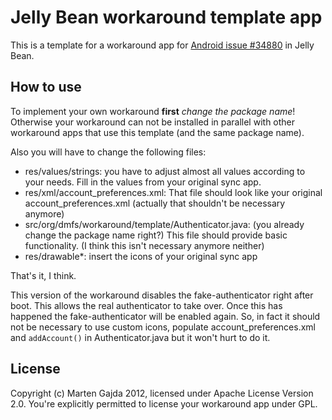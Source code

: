 # Jelly Bean workaround template app

This is a template for a workaround app for [Android issue #34880](http://code.google.com/p/android/issues/detail?id=34880) in Jelly Bean.

## How to use

To implement your own workaround **first** *change the package name*! Otherwise your workaround can not be installed in parallel with other workaround apps that use this template (and the same package name).

Also you will have to change the following files:

* res/values/strings: you have to adjust almost all values according to your needs. Fill in the values from your original sync app.
* res/xml/account\_preferences.xml: That file should look like your original account\_preferences.xml (actually that shouldn't be necessary anymore)
* src/org/dmfs/workaround/template/Authenticator.java: (you already change the package name right?) This file should provide basic functionality. (I think this isn't necessary anymore neither) 
* res/drawable\*: insert the icons of your original sync app

That's it, I think.

This version of the workaround disables the fake-authenticator right after boot. This allows the real authenticator to take over. Once this has happened the fake-authenticator will be enabled again. So, in fact it should not be necessary to use custom icons, populate account\_preferences.xml and `addAccount()` in Authenticator.java but it won't hurt to do it.


## License

Copyright (c) Marten Gajda 2012, licensed under Apache License Version 2.0. You're explicitly permitted to license your workaround app under GPL.
